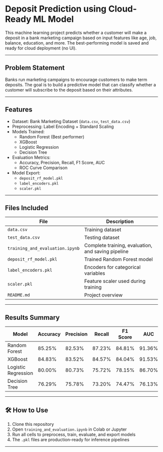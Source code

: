 # Deposit Prediction using Cloud-Ready ML Model

This machine learning project predicts whether a customer will make a deposit in a bank marketing campaign based on input features like age, job, balance, education, and more. The best-performing model is saved and ready for cloud deployment (no UI).

---

## Problem Statement

Banks run marketing campaigns to encourage customers to make term deposits. The goal is to build a predictive model that can classify whether a customer will subscribe to the deposit based on their attributes.

---

## Features

- Dataset: Bank Marketing Dataset (`data.csv`, `test_data.csv`)
- Preprocessing: Label Encoding + Standard Scaling
- Models Trained:
  - Random Forest (Best performer)
  - XGBoost
  - Logistic Regression
  - Decision Tree
- Evaluation Metrics:
  - Accuracy, Precision, Recall, F1 Score, AUC
  - ROC Curve Comparison
- Model Export:
  - `deposit_rf_model.pkl`
  - `label_encoders.pkl`
  - `scaler.pkl`

---

## Files Included

| File                          | Description                                  |
|-------------------------------|----------------------------------------------|
| `data.csv`                   | Training dataset                             |
| `test_data.csv`              | Testing dataset                              |
| `training_and_evaluation.ipynb` | Complete training, evaluation, and saving pipeline |
| `deposit_rf_model.pkl`       | Trained Random Forest model                  |
| `label_encoders.pkl`         | Encoders for categorical variables           |
| `scaler.pkl`                 | Feature scaler used during training          |
| `README.md`                  | Project overview                             |

---

## Results Summary

| Model               | Accuracy | Precision | Recall | F1 Score | AUC     |
|--------------------|----------|-----------|--------|----------|---------|
| Random Forest     | 85.25%   | 82.53%    | 87.23% | 84.81%   | 91.36%  |
| XGBoost            | 84.83%   | 83.52%    | 84.57% | 84.04%   | 91.53%  |
| Logistic Regression| 80.00%   | 80.73%    | 75.72% | 78.15%   | 86.70%  |
| Decision Tree      | 76.29%   | 75.78%    | 73.20% | 74.47%   | 76.13%  |

---

## 🛠️ How to Use

1. Clone this repository  
2. Open `training_and_evaluation.ipynb` in Colab or Jupyter  
3. Run all cells to preprocess, train, evaluate, and export models  
4. The `.pkl` files are production-ready for inference pipelines

---





